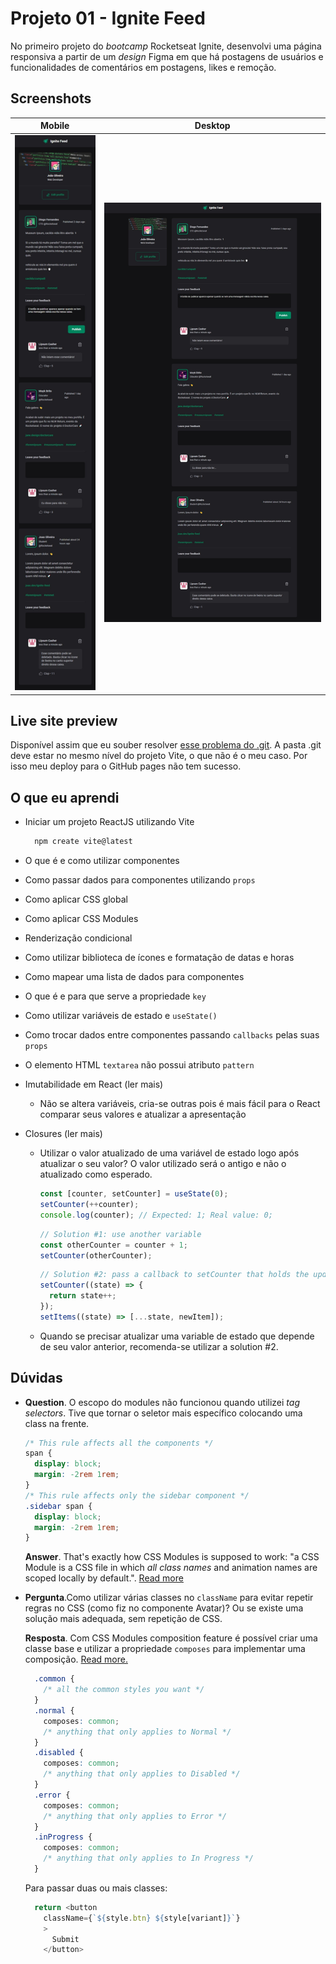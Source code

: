 # Projeto 01 - Ignite Feed

No primeiro projeto do <em>bootcamp</em> Rocketseat Ignite, desenvolvi uma página responsiva a partir de um <em>design</em> Figma em que há postagens de usuários e funcionalidades de comentários em postagens, likes e remoção.

## Screenshots

|                                              Mobile                                              |                                              Desktop                                               |
| :----------------------------------------------------------------------------------------------: | :------------------------------------------------------------------------------------------------: |
| <img src="screenshots/mobile.jpeg" alt="Screenshot of my solution for mobile devices" width=200> | <img src="screenshots/desktop.jpeg" alt="Screenshot of my solution for desktop devices" width=600> |

## Live site preview

Disponível assim que eu souber resolver [esse problema do .git](https://stackoverflow.com/a/74926059/7631147). A pasta .git deve estar no mesmo nível do projeto Vite, o que não é o meu caso. Por isso meu deploy para o GitHub pages não tem sucesso.

## O que eu aprendi

- Iniciar um projeto ReactJS utilizando Vite

  ```bash
    npm create vite@latest
  ```

- O que é e como utilizar componentes

- Como passar dados para componentes utilizando `props`

- Como aplicar CSS global

- Como aplicar CSS Modules

- Renderização condicional

- Como utilizar biblioteca de ícones e formatação de datas e horas

- Como mapear uma lista de dados para componentes

- O que é e para que serve a propriedade `key`

- Como utilizar variáveis de estado e `useState()`

- Como trocar dados entre componentes passando `callbacks` pelas suas `props`

- O elemento HTML `textarea` não possui atributo `pattern`

- Imutabilidade em React (ler mais)

  - Não se altera variáveis, cria-se outras pois é mais fácil para o React comparar seus valores e atualizar a apresentação

- Closures (ler mais)

  - Utilizar o valor atualizado de uma variável de estado logo após atualizar o seu valor? O valor utilizado será o antigo e não o atualizado como esperado.

    ```js
    const [counter, setCounter] = useState(0);
    setCounter(++counter);
    console.log(counter); // Expected: 1; Real value: 0;
    ```

    ```js
    // Solution #1: use another variable
    const otherCounter = counter + 1;
    setCounter(otherCounter);
    ```

    ```js
    // Solution #2: pass a callback to setCounter that holds the updated desired value
    setCounter((state) => {
      return state++;
    });
    setItems((state) => [...state, newItem]);
    ```

  - Quando se precisar atualizar uma variable de estado que depende de seu valor anterior, recomenda-se utilizar a solution #2.

## Dúvidas

- **Question**. O escopo do modules não funcionou quando utilizei <em>tag selectors</em>. Tive que tornar o seletor mais específico colocando uma class na frente.

  ```css
  /* This rule affects all the components */
  span {
    display: block;
    margin: -2rem 1rem;
  }
  /* This rule affects only the sidebar component */
  .sidebar span {
    display: block;
    margin: -2rem 1rem;
  }
  ```
  **Answer**. That's exactly how CSS Modules is supposed to work: "a CSS Module is a CSS file in which *all class names* and animation names are scoped locally by default.". [Read more](https://github.com/css-modules/css-modules)

- **Pergunta**.Como utilizar várias classes no `className` para evitar repetir regras no CSS (como fiz no componente Avatar)? Ou se existe uma solução mais adequada, sem repetição de CSS.

    **Resposta**. Com CSS Modules composition feature é possível criar uma classe base e utilizar a propriedade ```composes``` para implementar uma composição. [Read more.](https://glenmaddern.com/articles/css-modules")

    ```css
      .common {
        /* all the common styles you want */
      }
      .normal {
        composes: common;
        /* anything that only applies to Normal */
      }
      .disabled {
        composes: common;
        /* anything that only applies to Disabled */
      }
      .error {
        composes: common;
        /* anything that only applies to Error */
      }
      .inProgress {
        composes: common;
        /* anything that only applies to In Progress */
      }
    ```
    Para passar duas ou mais classes:

    ```js
      return <button 
        className={`${style.btn} ${style[variant]}`}
        >
          Submit
        </button>
    ```

